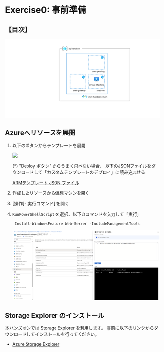 # Exercise0: 事前準備

## 【目次】

![](images/0000-arm.png)


## Azureへリソースを展開

1. 以下のボタンからテンプレートを展開
 
    <a href="https://portal.azure.com/#create/Microsoft.Template/uri/https%3A%2F%2Fraw.githubusercontent.com%2Fakinaritsugo%2Fhandson-azurestudy-03-iaas%2Fmain%2Finfra%2Farm%2Ftemplate.json" target="_blank"><img src="https://aka.ms/deploytoazurebutton" /></a>

    (*) "Deploy ボタン" からうまく飛べない場合、
    以下のJSONファイルをダウンロードして「カスタムテンプレートのデプロイ」に読み込ませる
    
    [ARMテンプレート JSON ファイル](https://raw.githubusercontent.com/akinaritsugo/handson-azurestudy-03-iaas/main/infra/arm/template.json)

1. 作成したリソースから仮想マシンを開く

1. [操作]-[実行コマンド] を開く

1. `RunPowerShellScript` を選択、以下のコマンドを入力して「実行」

        Install-WindowsFeature Web-Server -IncludeManagementTools 

    ![](images/0101-arm.png)


## Storage Explorer のインストール

本ハンズオンでは Storage Explorer を利用します。
事前に以下のリンクからダウンロードしてインストールを行ってください。

* [Azure Storage Explorer](https://azure.microsoft.com/ja-jp/products/storage/storage-explorer/#overview)

